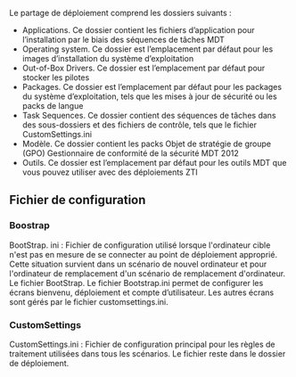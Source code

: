 Le partage de déploiement comprend les dossiers suivants : 
- Applications. Ce dossier contient les fichiers d’application pour l’installation par le biais 
des séquences de tâches MDT 
- Operating system. Ce dossier est l’emplacement par défaut pour les images 
d’installation du système d’exploitation 
- Out-of-Box Drivers. Ce dossier est l’emplacement par défaut pour 
stocker les pilotes 
- Packages. Ce dossier est l’emplacement par défaut pour les packages du système 
d’exploitation, tels que les mises à jour de sécurité ou les packs de langue 
- Task Sequences. Ce dossier contient des séquences de tâches dans des sous-dossiers et des 
fichiers de contrôle, tels que le fichier CustomSettings.ini 
- Modèle. Ce dossier contient les packs Objet de stratégie de groupe (GPO) Gestionnaire 
de conformité de la sécurité MDT 2012 
- Outils. Ce dossier est l’emplacement par défaut pour les outils MDT que vous pouvez 
utiliser avec des déploiements ZTI 

## Fichier de configuration
### Boostrap
BootStrap. ini : Fichier de configuration utilisé lorsque l'ordinateur cible n'est pas en mesure de se connecter au point de déploiement approprié. Cette situation survient dans un scénario de nouvel ordinateur et pour l'ordinateur de remplacement d'un scénario de remplacement d'ordinateur. Le fichier BootStrap.
Le fichier Bootstrap.ini permet de configurer les écrans bienvenu, déploiement et compte d’utilisateur. Les autres écrans sont gérés par le fichier customsettings.ini.

### CustomSettings
CustomSettings.ini : Fichier de configuration principal pour les règles de traitement utilisées dans tous les scénarios. Le fichier reste dans le dossier de déploiement.
